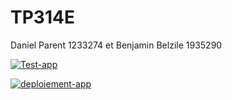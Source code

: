 # TP314E
Daniel Parent 1233274 et Benjamin Belzile 1935290

[![Test-app](https://github.com/bbelzile/14E-TP3/actions/workflows/test-unitaire.yml/badge.svg)](https://github.com/bbelzile/14E-TP3/actions/workflows/test-unitaire.yml)

[![deploiement-app](https://github.com/bbelzile/14E-TP3/actions/workflows/deploiement-app.yml/badge.svg?branch=master)](https://github.com/bbelzile/14E-TP3/actions/workflows/deploiement-app.yml)

